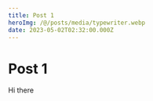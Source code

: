 ```yaml
---
title: Post 1
heroImg: /@/posts/media/typewriter.webp
date: 2023-05-02T02:32:00.000Z
---
```


# Post 1

Hi there
